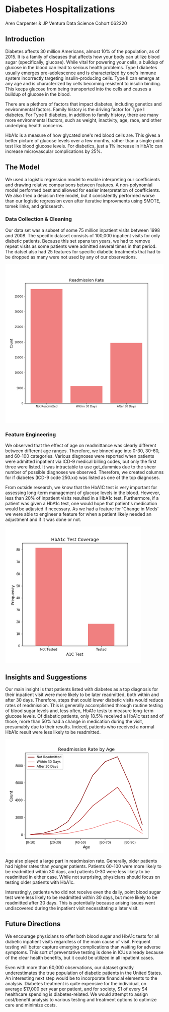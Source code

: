 # Diabetes Hospitalizations

Aren Carpenter & JP Ventura 
Data Science Cohort 062220

## Introduction

Diabetes affects 30 million Americans, almost 10% of the population, as of 2015. It is a family of diseases that affects how your body can utilize blood sugar (specifically, glucose). While vital for powering your cells, a buildup of glucose in the blood can lead to serious health problems. Type I diabetes usually emerges pre-adolescence and is characterized by one's immune system incorrectly targeting insulin-producing cells. Type II can emerge at any age and is characterized by cells becoming resistent to insulin binding. This keeps glucose from being transported into the cells and causes a buildup of glucose in the blood. 

There are a plethora of factors that impact diabetes, including genetics and environmental factors. Family history is the driving factor for Type I diabetes. For Type II diabetes, in addition to family history, there are many more environmental factors, such as weight, inactivity, age, race, and other underlying health concerns. 

HbA1c is a measure of how glycated one's red blood cells are. This gives a better picture of glucose levels over a few months, rather than a single point test like blood glucose levels. For diabetics, just a 1% increase in HbA1c can increase microvascular complications by 25%. 


## The Model

We used a logistic regression model to enable interpreting our coefficients and drawing relative comparisons between features. A non-polynomial model performed best and allowed for easier interpretation of coefficients. We also tried a decision tree model, but it consistently performed worse than our logistic regression even after iterative improvments using SMOTE, tomek links, and gridsearch. 

### Data Collection & Cleaning

Our data set was a subset of some 75 million inpatient visits between 1998 and 2008. The specific dataset consists of 100,000 inpatient visits for only diabetic patients. Because this set spans ten years, we had to remove repeat visits as some patients were admitted several times in that period. The datset also had 25 features for specific diabetic treatments that had to be dropped as many were not used by any of our observations.

![](Images/Readmit_rate.png) 

### Feature Engineering

We observed that the effect of age on readmittance was clearly different between different age ranges. Therefore, we binned age into 0-30, 30-60, and 60-100 categories. Various diagnoses were reported when patients were admitted inpatient via ICD-9 medical billing codes, but only the first three were listed. It was intractable to use get_dummies due to the sheer number of possible diagnoses we observed. Therefore, we created columns for if diabetes (ICD-9 code 250.xx) was listed as one of the top diagnoses.

From outside research, we know that the HbA1C test is very important for assessing long-term management of glucose levels in the blood. However, less than 20% of inpatient visits resulted in a HbA1c test. Furthermore, if a patient was given a HbA1c test, one would hope that patient's medication would be adjusted if necessary. As we had a feature for 'Change in Meds' we were able to engineer a feature for when a patient likely needed an adjustment and if it was done or not. 

![](Images/HbA1c_test.png) 

## Insights and Suggestions

Our main insight is that patients listed with diabetes as a top diagnosis for their inpatient visit were more likely to be later readmitted, both within and after 30 days. Therefore, steps that could lower diabetic visits would reduce rates of readmission. This is generally accomplished through routine testing of blood sugar levels and, less often, HbA1c tests to measure long-term glucose levels. Of diabetic patients, only 18.5% received a HbA1c test and of those, more than 50% had a change in medication during the visit, presumably due to their results. Indeed, patients who received a normal HbA1c result were less likely to be readmitted. 

![](Images/Readmit_vs_age.png) 

Age also played a large part in readmission rate. Generally, older patients had higher rates than younger patients. Patients 60-100 were more likely to be readmitted within 30 days, and patients 0-30 were less likely to be readmitted in either case. While not surprising, physicians should focus on testing older patients with HbA1c. 

Interestingly, patients who did not receive even the daily, point blood sugar test were less likely to be readmitted within 30 days, but more likely to be readmitted after 30 days. This is potentially because arising issues went undiscovered during the inpatient visit necessitating a later visit.

## Future Directions

We encourage physicians to offer both blood sugar and HbA1c tests for all diabetic inpatient visits regardless of the main cause of visit. Frequent testing will better capture emerging complications than waiting for adverse symptoms. This sort of preventative testing is done in ICUs already because of the clear health benefits, but it could be utilized in all inpatient cases.

Even with more than 60,000 observations, our dataset greatly underestimates the true population of diabetic patients in the United States. An interesting next step would be to incorporate financial elements to the analysis. Diabetes treatment is quite expensive for the individual, on average $17,000 per year per patient, and for society, $1 of every $4 healthcare spending is diabetes-related. We would attempt to assign cost/benefit analysis to various testing and treatment options to optimize care and minimize costs. 
